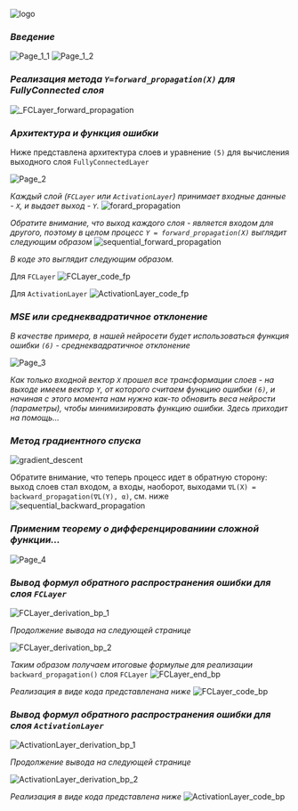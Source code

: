 ![logo](./images/logo.png)

### *Введение*

![Page_1_1](./images/_Page_1_1.png)
![Page_1_2](./images/_Page_1_2.png)

### *Реализация метода `Y=forward_propagation(X)` для FullyConnected слоя*
![_FCLayer_forward_propagation](./images/_FCLayer_forwardPropagation.png)

### *Архитектура и функция ошибки*
Ниже представлена архитектура слоев и уравнение `(5)` для вычисления выходного слоя `FullyConnectedLayer`

![Page_2](./images/Page_2_bestVersion.JPG)

_Каждый слой (`FCLayer` или `ActivationLayer`) принимает входные данные - `X`, и выдает выход - `Y`._
![forard_propagation](./images/forward_propagation.png)

_Обратите внимание, что выход каждого слоя - является входом для другого, поэтому в целом процесс `Y = forward_propagation(X)`
выглядит следующим образом_
![sequential_forward_propagation](./images/sequential_forward_propagation.png)

_В коде это выглядит следующим образом._ 

Для `FCLayer`
![FCLayer_code_fp](./images/FCLayer_forward_propagation.png)

Для `ActivationLayer`
![ActivationLayer_code_fp](./images/ActivationLayer_forward_propagation.png)


### *MSE или среднеквадратичное отклонение*
_В качестве примера, в нашей нейросети будет использоваться функция ошибки `(6)` - среднеквадратичное отклонение_

![Page_3](./images/ChainRuleProblem.JPG)

_Как только входной вектор `X` прошел все трансформации слоев - на выходе имеем вектор `Y`,
от которого считаем функцию ошибки `(6)`, и начиная с этого момента нам нужно как-то обновить веса нейрости (параметры), чтобы
минимизировать функцию ошибки. Здесь приходит на помощь..._
### *Метод градиентного спуска*

![gradient_descent](./images/gradient_descent.png)

Обратите внимание, что теперь процесс идет в обратную сторону: выход слоев стал входом, а входы, наоборот, выходами
`∇L(X) = backward_propagation(∇L(Y), α)`, см. ниже
![sequential_backward_propagation](./images/sequential_backward_propagation.png)

### *Применим теорему о дифференцированиии сложной функции...*

![Page_4](./images/ChainRuleWithGraphics.JPG)

### *Вывод формул обратного распространения ошибки для слоя `FCLayer`*

![FCLayer_derivation_bp_1](./images/FCLayer_backward_propagation_derivation_1.JPG)

*Продолжение вывода на следующей странице*

![FCLayer_derivation_bp_2](./images/FCLayer_backward_propagation_derivation_2.JPG)

_Таким образом получаем итоговые формулые для реализации_ `backward_propagation()` слоя `FCLayer`
![FCLayer_end_bp](./images/FCLayer_bp_end.png)

_Реализация в виде кода представленана ниже_
![FCLayer_code_bp](./images/FCLayer_code_bp.png)

### *Вывод формул обратного распространения ошибки для слоя `ActivationLayer`*

![ActivationLayer_derivation_bp_1](./images/ActivationLayer_bp_derivation_1.JPG)

*Продолжение вывода на следующей странице*

![ActivationLayer_derivation_bp_2](./images/ActivationLayer_bp_derivation_2.JPG)

_Реализация в виде кода представлена ниже_
![ActivationLayer_code_bp](./images/ActivationLayer_code_bp.png)